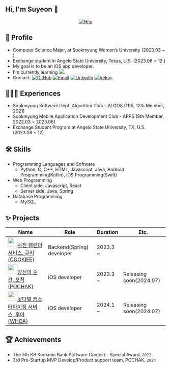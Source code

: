## Hi, I'm Suyeon 👋

<!--
**syhwang1231/syhwang1231** is a ✨ _special_ ✨ repository because its `README.md` (this file) appears on your GitHub profile.

Here are some ideas to get you started:

- 🔭 I’m currently working on ...
- 🌱 I’m currently learning ...
- 👯 I’m looking to collaborate on ...
- 🤔 I’m looking for help with ...
- 💬 Ask me about ...
- 📫 How to reach me: ...
- 😄 Pronouns: ...
- ⚡ Fun fact: ...
-->

<div align=center>
    
  [![Hits](https://hits.seeyoufarm.com/api/count/incr/badge.svg?url=https%3A%2F%2Fgithub.com%2Fsyhwang1231&count_bg=%233BD3FF&title_bg=%23000000&icon=&icon_color=%23E7E7E7&title=hits&edge_flat=false)](https://hits.seeyoufarm.com)
  
</div>

## 🧐 Profile

- Computer Science Major, at Sookmyung Women’s University (2020.03 ~ )
- Exchange student in Angelo State University, Texas, U.S. (2023.08 ~ 12.)
- My goal is to be an iOS app developer.
- I'm currently learning <img src="https://img.shields.io/badge/Swift-F05138?style=round-square&logo=swift&logoColor=white"/>.
- Contact: [![GitHub](https://img.shields.io/badge/Github-181717?style=round-square&logo=GitHub&logoColor=white)](http://github.com/syhwang1231) [![Email](https://img.shields.io/badge/Gmail-EA4335?style=round-square&logo=Gmail&logoColor=white)](mailto:syhhwang1231@gmail.com) [![LinkedIn](https://img.shields.io/badge/LinkedIn-0A66C2?style=round-square&logo=Linkedin&logoColor=white)](https://www.linkedin.com/in/%EC%88%98%EC%97%B0-%ED%99%A9-05ba292a6/) [![Velog](https://img.shields.io/badge/Velog-20C997?style=round-square&logo=velog&logoColor=white)](https://velog.io/@sxyxnn)  

## 🤸🏻‍♀️ Experiences
- Sookmyung Software Dept. Algorithm Club - ALGOS (11th, 12th Member, 2021)
- Sookmyung Mobile Application Development Club - APPS (8th Member, 2022.03 ~ 2023.06)
- Exchange Student Program at Angelo State University, TX, U.S. (2023.08 ~ 12)

## 🛠 Skills
- Programming Languages and Software
    - Python, C, C++, HTML, Javascript, Java, Android Programming(Kotlin), iOS Programming(Swift)
- Web Programming
    - Client side: Javascript, React
    - Server side: Java, Spring
- Database Programming
    - MySQL

## ✨ Projects
|Name|Role|Duration|Etc.|
|---|---|---|---|
|<img src="https://avatars.githubusercontent.com/u/170924528?s=400&u=0b18304256ad20dff5a953544881ecd68cf840d1&v=4" width="30" height="30">[사진 캘린더 서비스, 쿠키(COOKIEE)](https://github.com/SMWU-COOKIEE)|Backend(Spring) developer|2023.3 ~ ||
|<img src="https://github.com/SMWU-POCHAK/POCHAK-iOS/assets/81567790/b4bf7275-cf18-4f7c-a514-b64c8f604474" width="30" height="30">[당신의 순간, 포착(POCHAK)](https://github.com/SMWU-POCHAK)|iOS developer|2023.3 ~ |Releasing soon(2024.07)|
|<img src="https://github.com/flower-project-2024/WHOA_iOS/assets/81567790/bc1c07c3-c533-4efe-8f2d-ef426efa490f" width = "30" height="30">[꽃다발 커스터마이징 서비스, 후아(WHOA)](https://github.com/flower-project-2024)|iOS developer|2024.1 ~ |Releasing soon(2024.07)|

## 🏆 Achievements
- The 5th KB Kookmin Bank Software Contest - Special Award, `2022`
- 3rd Pre-Startup MVP Develop/Product support team, POCHAK, `2024`
